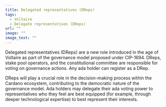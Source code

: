 ```yaml
---
title: Delegated representatives (DReps)
tags:
  - Voltaire
  - Delegate representatives (DReps)
url: ""
image: ""
image_text: ""
---
```


Delegated representatives (DReps) are a new role introduced in the age of Voltaire as part of the governance model proposed under CIP-1694. DReps, stake pool operators, and the constitutional committee are responsible for voting on governance actions. Any ada holder can register as a DRep.

DReps will play a crucial role in the decision-making process within the Cardano ecosystem, contributing to the democratic nature of the governance model. Ada holders may delegate their ada voting power to representatives who they feel are best equipped (for example, through deeper technological expertise) to best represent their interests.
